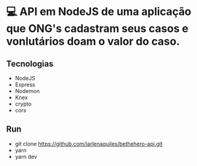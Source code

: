# :computer: API em NodeJS de uma aplicação que ONG's cadastram seus casos e vonlutários doam o valor do caso.


## Tecnologias

 - NodeJS
 - Express
 - Nodemon
 - Knex
 - crypto
 - cors
 
## Run
 - git clone https://github.com/iarlenaquiles/bethehero-api.git
 - yarn
 - yarn dev
 
